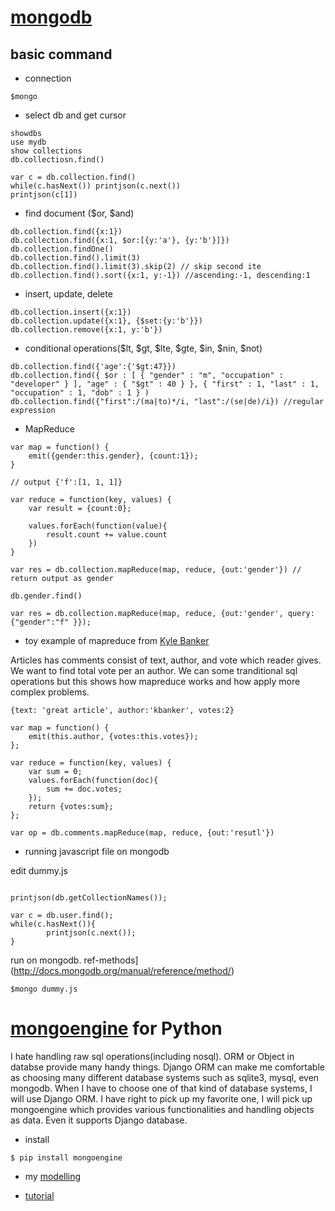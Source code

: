 # [mongodb](http://mongodb.org)

## basic command
* connection

~~~
$mongo
~~~

* select db and get cursor

~~~
showdbs
use mydb
show collections
db.collectiosn.find()

var c = db.collection.find()
while(c.hasNext()) printjson(c.next())
printjson(c[1])
~~~

* find document ($or, $and) 

~~~
db.collection.find({x:1})
db.collection.find({x:1, $or:[{y:'a'}, {y:'b'}]})
db.collection.findOne()
db.collection.find().limit(3)
db.collection.find().limit(3).skip(2) // skip second ite
db.collection.find().sort({x:1, y:-1}) //ascending:-1, descending:1
~~~

* insert, update, delete

~~~
db.collection.insert({x:1})
db.collection.update({x:1}, {$set:{y:'b'}})
db.collection.remove({x:1, y:'b'})
~~~

* conditional operations($lt, $gt, $lte, $gte, $in, $nin, $not)

~~~
db.collection.find({'age':{'$gt:47}})
db.collection.find({ $or : [ { "gender" : "m", "occupation" : "developer" } ], "age" : { "$gt" : 40 } }, { "first" : 1, "last" : 1, "occupation" : 1, "dob" : 1 } )
db.collection.find({"first":/(ma|to)*/i, "last":/(se|de)/i}) //regular expression
~~~

* MapReduce

~~~
var map = function() {
    emit({gender:this.gender}, {count:1});
}

// output {'f':[1, 1, 1]}

var reduce = function(key, values) {
    var result = {count:0};

    values.forEach(function(value){
        result.count += value.count
    })
} 

var res = db.collection.mapReduce(map, reduce, {out:'gender'}) // return output as gender

db.gender.find()

var res = db.collection.mapReduce(map, reduce, {out:'gender', query:{"gender":"f" }});
~~~


* toy example of mapreduce from [Kyle Banker](http://kylebanker.com/blog/2009/12/mongodb-map-reduce-basics/)

Articles has comments consist of text, author, and vote which reader gives. We want to find total vote per an author. We can some tranditional sql operations but this shows how mapreduce works and how apply more complex problems.

~~~
{text: 'great article', author:'kbanker', votes:2}

var map = function() {
    emit(this.author, {votes:this.votes});
};

var reduce = function(key, values) {
    var sum = 0;
    values.forEach(function(doc){
        sum += doc.votes;
    });
    return {votes:sum};
};

var op = db.comments.mapReduce(map, reduce, {out:'resutl'})
~~~

* running javascript file on mongodb

edit dummy.js
~~~

printjson(db.getCollectionNames());

var c = db.user.find();
while(c.hasNext()){
        printjson(c.next());
}

~~~

run on mongodb. ref-methods](http://docs.mongodb.org/manual/reference/method/)

~~~
$mongo dummy.js
~~~

# [mongoengine](http://mongoengine.org/) for Python
I hate handling raw sql operations(including nosql). ORM or Object in databse provide many handy things. Django ORM can make me comfortable as choosing many different database systems such as sqlite3, mysql, even mongodb. When I have to choose one of that kind of database systems, I will use Django ORM. I have right to pick up my favorite one, I will pick up mongoengine which provides various functionalities and handling objects as data. Even it supports Django database.

* install

~~~
$ pip install mongoengine
~~~

* my [modelling](https://github.com/brenden17/infinity/tree/master/test/mongoengine)

* [tutorial](http://docs.mongoengine.org/en/latest/tutorial.html)
